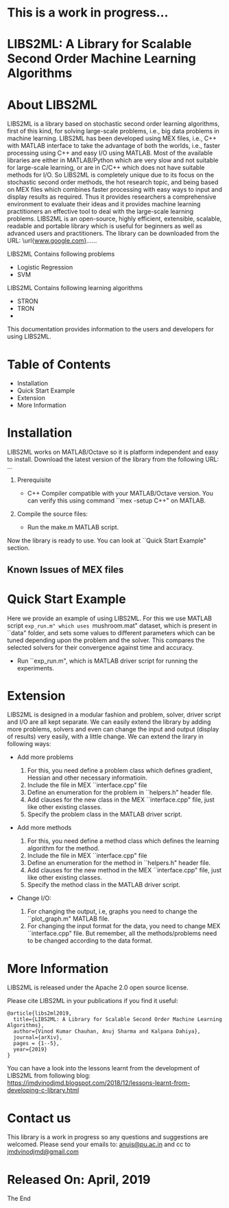 This is a work in progress...
===========================================================================
 LIBS2ML: A Library for Scalable Second Order Machine Learning Algorithms
===========================================================================


About LIBS2ML
====================================================
LIBS2ML is a library based on stochastic second order learning algorithms, first of this kind, for solving large-scale problems, i.e., big data problems in machine learning. LIBS2ML has been developed using MEX files, i.e., C++ with MATLAB interface to take the advantage of both the worlds, i.e., faster processing using C++ and easy I/O using MATLAB. Most of the available libraries are either in MATLAB/Python which are very slow and not suitable for large-scale learning, or are in C/C++ which does not have suitable methods for I/O. So LIBS2ML is completely unique due to its focus on the stochastic second order methods, the hot research topic, and being based on MEX files which combines faster processing with easy ways to input and display results as required. Thus it provides researchers a comprehensive environment to evaluate their ideas and it provides machine learning practitioners an effective tool to deal with the large-scale learning problems. LIBS2ML is an open-source, highly efficient, extensible, scalable, readable and portable library which is useful for beginners as well as advanced users and practitioners. The library can be downloaded from the URL: \url{www.google.com}......


LIBS2ML Contains following problems
- Logistic Regression
- SVM

LIBS2ML Contains following learning algorithms
- STRON
- TRON
- 

This documentation provides information to the users and developers for using LIBS2ML.


Table of Contents
=================
- Installation
- Quick Start Example
- Extension
- More Information


Installation
======================
LIBS2ML works on MATLAB/Octave so it is platform independent and easy to install.
Download the latest version of the library from the following URL:
...

1. Prerequisite
    + C++ Compiler compatible with your MATLAB/Octave version. You can verify this using command ``mex -setup C++" on MATLAB.

2. Compile the source files:
    + Run the make.m MATLAB script.

Now the library is ready to use. You can look at ``Quick Start Example" section.


## Known Issues of MEX files


Quick Start Example
===================
Here we provide an example of using LIBS2ML. For this we use MATLAB script ``exp_run.m" which uses ``mushroom.mat" dataset, which is present in ``data" folder, and sets some values to different parameters which can be tuned depending upon the problem and the solver. This compares the selected solvers for their convergence against time and accuracy.
- Run ``exp_run.m", which is MATLAB driver script for running the experiments.
 

Extension
=========
LIBS2ML is designed in a modular fashion and problem, solver, driver script and I/O are all kept separate. We can easily extend the library by adding more problems, solvers and even can change the input and output (display of results) very easily, with a little change. We can extend the lirary in following ways:

+ Add more problems
    1. For this, you need define a problem class which defines gradient, Hessian and other necessary informatioin.
    2. Include the file in MEX ``interface.cpp" file
    3. Define an enumeration for the problem in ``helpers.h" header file.
    4. Add clauses for the new class in the MEX ``interface.cpp" file, just like other existing classes.
    5. Specify the problem class in the MATLAB driver script.

+ Add more methods
    1. For this, you need define a method class which defines the learning algorithm for the method.
    2. Include the file in MEX ``interface.cpp" file
    3. Define an enumeration for the method in ``helpers.h" header file.
    4. Add clauses for the new method in the MEX ``interface.cpp" file, just like other existing classes.
    5. Specify the method class in the MATLAB driver script.

+ Change I/O:
    1. For changing the output, i.e, graphs you need to change the ``plot_graph.m" MATLAB file.
    2. For changing the input format for the data, you need to change MEX ``interface.cpp" file. But remember, all the methods/problems need to be changed according to the data format.


More Information
================

LIBS2ML is released under the Apache 2.0 open source license.

Please cite LIBS2ML in your publications if you find it useful:

```
@article{libs2ml2019,
  title={LIBS2ML: A Library for Scalable Second Order Machine Learning Algorithms},
  author={Vinod Kumar Chauhan, Anuj Sharma and Kalpana Dahiya},
  journal={arXiv},
  pages = {1--5},
  year={2019}
}
```
You can have a look into the lessons learnt from the development of LIBS2ML from following blog:
https://jmdvinodjmd.blogspot.com/2018/12/lessons-learnt-from-developing-c-library.html

Contact us
======================
This library is a work in progress so any questions and suggestions are welcomed. Please send your emails to:
anujs@pu.ac.in and cc to jmdvinodjmd@gmail.com

Released On: April, 2019
===================================
The End